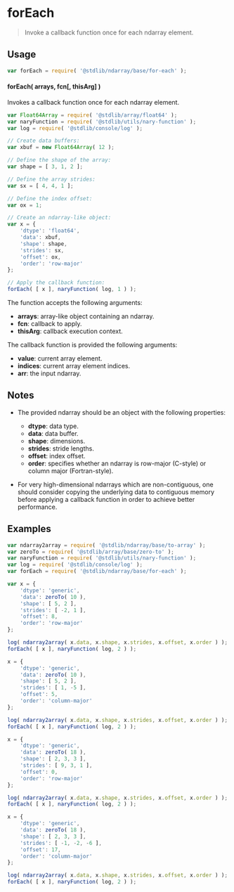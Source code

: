 <!--

@license Apache-2.0

Copyright (c) 2024 The Stdlib Authors.

Licensed under the Apache License, Version 2.0 (the "License");
you may not use this file except in compliance with the License.
You may obtain a copy of the License at

   http://www.apache.org/licenses/LICENSE-2.0

Unless required by applicable law or agreed to in writing, software
distributed under the License is distributed on an "AS IS" BASIS,
WITHOUT WARRANTIES OR CONDITIONS OF ANY KIND, either express or implied.
See the License for the specific language governing permissions and
limitations under the License.

-->

# forEach

> Invoke a callback function once for each ndarray element.

<section class="intro">

</section>

<!-- /.intro -->

<section class="usage">

## Usage

```javascript
var forEach = require( '@stdlib/ndarray/base/for-each' );
```

#### forEach( arrays, fcn\[, thisArg] )

Invokes a callback function once for each ndarray element.

```javascript
var Float64Array = require( '@stdlib/array/float64' );
var naryFunction = require( '@stdlib/utils/nary-function' );
var log = require( '@stdlib/console/log' );

// Create data buffers:
var xbuf = new Float64Array( 12 );

// Define the shape of the array:
var shape = [ 3, 1, 2 ];

// Define the array strides:
var sx = [ 4, 4, 1 ];

// Define the index offset:
var ox = 1;

// Create an ndarray-like object:
var x = {
    'dtype': 'float64',
    'data': xbuf,
    'shape': shape,
    'strides': sx,
    'offset': ox,
    'order': 'row-major'
};

// Apply the callback function:
forEach( [ x ], naryFunction( log, 1 ) );
```

The function accepts the following arguments:

-   **arrays**: array-like object containing an ndarray.
-   **fcn**: callback to apply.
-   **thisArg**: callback execution context.

The callback function is provided the following arguments:

-   **value**: current array element.
-   **indices**: current array element indices.
-   **arr**: the input ndarray.

</section>

<!-- /.usage -->

<section class="notes">

## Notes

-   The provided ndarray should be an object with the following properties:

    -   **dtype**: data type.
    -   **data**: data buffer.
    -   **shape**: dimensions.
    -   **strides**: stride lengths.
    -   **offset**: index offset.
    -   **order**: specifies whether an ndarray is row-major (C-style) or column major (Fortran-style).

-   For very high-dimensional ndarrays which are non-contiguous, one should consider copying the underlying data to contiguous memory before applying a callback function in order to achieve better performance.

</section>

<!-- /.notes -->

<section class="examples">

## Examples

<!-- eslint no-undef: "error" -->

```javascript
var ndarray2array = require( '@stdlib/ndarray/base/to-array' );
var zeroTo = require( '@stdlib/array/base/zero-to' );
var naryFunction = require( '@stdlib/utils/nary-function' );
var log = require( '@stdlib/console/log' );
var forEach = require( '@stdlib/ndarray/base/for-each' );

var x = {
    'dtype': 'generic',
    'data': zeroTo( 10 ),
    'shape': [ 5, 2 ],
    'strides': [ -2, 1 ],
    'offset': 8,
    'order': 'row-major'
};

log( ndarray2array( x.data, x.shape, x.strides, x.offset, x.order ) );
forEach( [ x ], naryFunction( log, 2 ) );

x = {
    'dtype': 'generic',
    'data': zeroTo( 10 ),
    'shape': [ 5, 2 ],
    'strides': [ 1, -5 ],
    'offset': 5,
    'order': 'column-major'
};

log( ndarray2array( x.data, x.shape, x.strides, x.offset, x.order ) );
forEach( [ x ], naryFunction( log, 2 ) );

x = {
    'dtype': 'generic',
    'data': zeroTo( 18 ),
    'shape': [ 2, 3, 3 ],
    'strides': [ 9, 3, 1 ],
    'offset': 0,
    'order': 'row-major'
};

log( ndarray2array( x.data, x.shape, x.strides, x.offset, x.order ) );
forEach( [ x ], naryFunction( log, 2 ) );

x = {
    'dtype': 'generic',
    'data': zeroTo( 18 ),
    'shape': [ 2, 3, 3 ],
    'strides': [ -1, -2, -6 ],
    'offset': 17,
    'order': 'column-major'
};

log( ndarray2array( x.data, x.shape, x.strides, x.offset, x.order ) );
forEach( [ x ], naryFunction( log, 2 ) );
```

</section>

<!-- /.examples -->

<!-- Section for related `stdlib` packages. Do not manually edit this section, as it is automatically populated. -->

<section class="related">

</section>

<!-- /.related -->

<section class="links">

<!-- <related-links> -->

<!-- </related-links> -->

</section>

<!-- /.links -->
